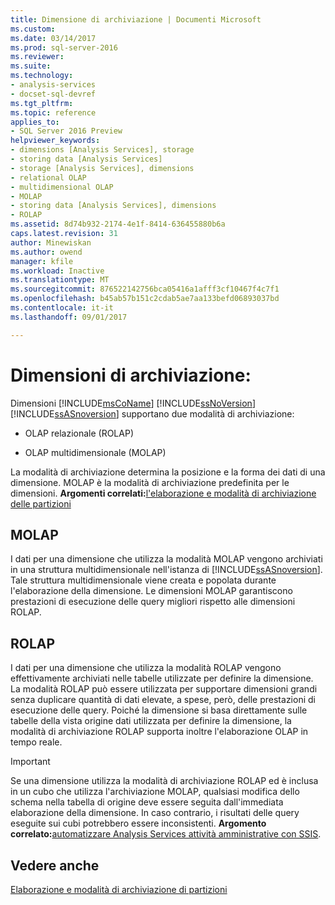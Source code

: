 ```yaml
---
title: Dimensione di archiviazione | Documenti Microsoft
ms.custom: 
ms.date: 03/14/2017
ms.prod: sql-server-2016
ms.reviewer: 
ms.suite: 
ms.technology:
- analysis-services
- docset-sql-devref
ms.tgt_pltfrm: 
ms.topic: reference
applies_to:
- SQL Server 2016 Preview
helpviewer_keywords:
- dimensions [Analysis Services], storage
- storing data [Analysis Services]
- storage [Analysis Services], dimensions
- relational OLAP
- multidimensional OLAP
- MOLAP
- storing data [Analysis Services], dimensions
- ROLAP
ms.assetid: 8d74b932-2174-4e1f-8414-636455880b6a
caps.latest.revision: 31
author: Minewiskan
ms.author: owend
manager: kfile
ms.workload: Inactive
ms.translationtype: MT
ms.sourcegitcommit: 876522142756bca05416a1afff3cf10467f4c7f1
ms.openlocfilehash: b45ab57b151c2cdab5ae7aa133befd06893037bd
ms.contentlocale: it-it
ms.lasthandoff: 09/01/2017

---
```

# <a name="dimensions---storage"></a>Dimensioni di archiviazione:
  Dimensioni [!INCLUDE[msCoName](../../includes/msconame-md.md)] [!INCLUDE[ssNoVersion](../../includes/ssnoversion-md.md)] [!INCLUDE[ssASnoversion](../../includes/ssasnoversion-md.md)] supportano due modalità di archiviazione:  
  
-   OLAP relazionale (ROLAP)  
  
-   OLAP multidimensionale (MOLAP)  
  
 La modalità di archiviazione determina la posizione e la forma dei dati di una dimensione. MOLAP è la modalità di archiviazione predefinita per le dimensioni. **Argomenti correlati:**[l'elaborazione e modalità di archiviazione delle partizioni](../../analysis-services/multidimensional-models-olap-logical-cube-objects/partitions-partition-storage-modes-and-processing.md)  
  
## <a name="molap"></a>MOLAP  
 I dati per una dimensione che utilizza la modalità MOLAP vengono archiviati in una struttura multidimensionale nell'istanza di [!INCLUDE[ssASnoversion](../../includes/ssasnoversion-md.md)]. Tale struttura multidimensionale viene creata e popolata durante l'elaborazione della dimensione. Le dimensioni MOLAP garantiscono prestazioni di esecuzione delle query migliori rispetto alle dimensioni ROLAP.  
  
## <a name="rolap"></a>ROLAP  
 I dati per una dimensione che utilizza la modalità ROLAP vengono effettivamente archiviati nelle tabelle utilizzate per definire la dimensione. La modalità ROLAP può essere utilizzata per supportare dimensioni grandi senza duplicare quantità di dati elevate, a spese, però, delle prestazioni di esecuzione delle query. Poiché la dimensione si basa direttamente sulle tabelle della vista origine dati utilizzata per definire la dimensione, la modalità di archiviazione ROLAP supporta inoltre l'elaborazione OLAP in tempo reale.  
  
> [!IMPORTANT]  
>  Se una dimensione utilizza la modalità di archiviazione ROLAP ed è inclusa in un cubo che utilizza l'archiviazione MOLAP, qualsiasi modifica dello schema nella tabella di origine deve essere seguita dall'immediata elaborazione della dimensione. In caso contrario, i risultati delle query eseguite sui cubi potrebbero essere inconsistenti. **Argomento correlato:**[automatizzare Analysis Services attività amministrative con SSIS](../../analysis-services/instances/automate-analysis-services-administrative-tasks-with-ssis.md).  
  
## <a name="see-also"></a>Vedere anche  
 [Elaborazione e modalità di archiviazione di partizioni](../../analysis-services/multidimensional-models-olap-logical-cube-objects/partitions-partition-storage-modes-and-processing.md)  
  
  

